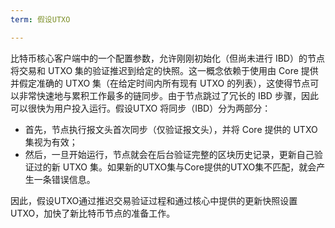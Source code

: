 ```yaml
---
term: 假设UTXO

---
```

比特币核心客户端中的一个配置参数，允许刚刚初始化（但尚未进行 IBD）的节点将交易和 UTXO 集的验证推迟到给定的快照。这一概念依赖于使用由 Core 提供并假定准确的 UTXO 集（在给定时间内所有现有 UTXO 的列表），这使得节点可以非常快速地与累积工作最多的链同步。由于节点跳过了冗长的 IBD 步骤，因此可以很快为用户投入运行。假设UTXO 将同步（IBD）分为两部分：


- 首先，节点执行报文头首次同步（仅验证报文头），并将 Core 提供的 UTXO 集视为有效；
- 然后，一旦开始运行，节点就会在后台验证完整的区块历史记录，更新自己验证过的新 UTXO 集。如果新的UTXO集与Core提供的UTXO集不匹配，就会产生一条错误信息。

因此，假设UTXO通过推迟交易验证过程和通过核心中提供的更新快照设置UTXO，加快了新比特币节点的准备工作。